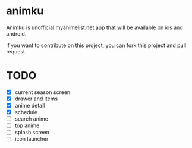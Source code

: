 # animku

Animku is unofficial myanimelist.net app that will be available on ios and android.

if you want to contribute on this project, you can fork this project and pull request.

# TODO

- [x] current season screen
- [x] drawer and items
- [x] anime detail
- [x] schedule
- [ ] search anime
- [ ] top anime
- [ ] splash screen
- [ ] icon launcher
